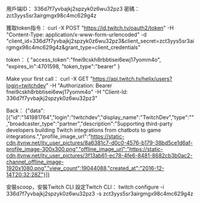 用戶端ID： 336d7f7yvbajkj2spzyk0z6wu32pz3
密碼： zct3yys5sr3airgmgx98c4mc629g4z

獲取token指令：
curl -X POST "https://id.twitch.tv/oauth2/token" -H "Content-Type: application/x-www-form-urlencoded" -d "client_id=336d7f7yvbajkj2spzyk0z6wu32pz3&client_secret=zct3yys5sr3airgmgx98c4mc629g4z&grant_type=client_credentials"

token：
{
    "access_token":"fnei9cskh8rbbtisei6ewj17yomm4o",
    "expires_in":4701598,
    "token_type":"bearer"
}

Make your first call：
curl -X GET "https://api.twitch.tv/helix/users?login=twitchdev" -H "Authorization: Bearer fnei9cskh8rbbtisei6ewj17yomm4o" -H "Client-Id: 336d7f7yvbajkj2spzyk0z6wu32pz3"

Back：
{"data":[{"id":"141981764","login":"twitchdev","display_name":"TwitchDev","type":"","broadcaster_type":"partner","description":"Supporting third-party developers building Twitch integrations from chatbots to game integrations.","profile_image_url":"https://static-cdn.jtvnw.net/jtv_user_pictures/8a6381c7-d0c0-4576-b179-38bd5ce1d6af-profile_image-300x300.png","offline_image_url":"https://static-cdn.jtvnw.net/jtv_user_pictures/3f13ab61-ec78-4fe6-8481-8682cb3b0ac2-channel_offline_image-1920x1080.png","view_count":19044088,"created_at":"2016-12-14T20:32:28Z"}]}

安裝scoop，安裝Twitch CLI
設定Twitch CLI：
twitch configure -i 336d7f7yvbajkj2spzyk0z6wu32pz3 -s zct3yys5sr3airgmgx98c4mc629g4z


